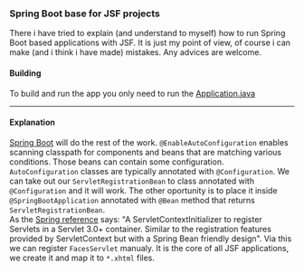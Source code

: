 ### Spring Boot base for JSF projects
There i have tried to explain (and understand to myself) how to run Spring Boot based applications with JSF. It is just my point of view, of course i can make (and i think i have made) mistakes. Any advices are welcome.

#### Building

To build and run the app you only need to run the [Application.java](https://github.com/vlsidlyarevich/SpringBoot-JSF/blob/master/src/main/java/com/github/vlsidlyarevich/spring/boot/jsf/Application.java)<br/>

---

#### Explanation
[Spring Boot](http://projects.spring.io/spring-boot/) will do the rest of the work. `@EnableAutoConfiguration` enables scanning classpath for components and beans that are matching various conditions. Those beans can contain some configuration.<br/>
`AutoConfiguration` classes are typically annotated with `@Configuration`. We can take out our `ServletRegistrationBean` to class annotated with `@Configuration` and it will work. The other oportunity is to place it inside `@SpringBootApplication` annotated with `@Bean` method that returns `ServletRegistrationBean`.</br>
As the [Spring reference](http://docs.spring.io/spring-boot/docs/current/api/org/springframework/boot/context/embedded/ServletRegistrationBean.html) says: "A ServletContextInitializer to register Servlets in a Servlet 3.0+ container. Similar to the registration features provided by ServletContext but with a Spring Bean friendly design". Via this we can register `FacesServlet` manualy. It is the core of all JSF applications, we create it and map it to `*.xhtml` files.




